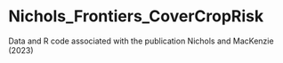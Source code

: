 # Nichols_Frontiers_CoverCropRisk
Data and R code associated with the publication Nichols and MacKenzie (2023)

